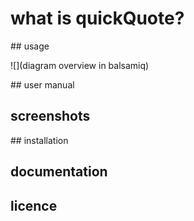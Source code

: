 # what is quickQuote?


## usage

![](diagram overview in balsamiq)

## user manual 


## screenshots


## installation


## documentation 


## licence
